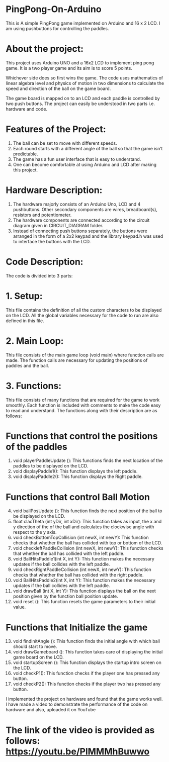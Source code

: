 # PingPong-On-Arduino
This is A simple PingPong game implemented on Arduino and 16 x 2 LCD. I am using pushbuttons for controlling the paddles.
# About the project:
This project uses Arduino UNO and a 16x2 LCD to implement ping pong game. It is a two player game and its aim is to score 5 points. 

Whichever side does so first wins the game. The code uses mathematics of linear algebra level and physics of motion in two dimensions to calculate the speed and direction of the ball on the game board.

The game board is mapped on to an LCD and each paddle is controlled by two push buttons. The project can easily be understood in two parts i.e. hardware and code.

# Features of the Project:

1.	The ball can be set to move with different speeds.
2.	Each round starts with a different angle of the ball so that the game isn’t predictable.
3.	The game has a fun user interface that is easy to understand.
4.	One can become comfortable at using Arduino and LCD after making this project.

# Hardware Description:

1.	The hardware majorly consists of an Arduino Uno, LCD and 4 pushbuttons. Other secondary components are wires, breadboard(s), resistors and potentiometer.
2.	The hardware components are connected according to the circuit diagram given in CIRCUIT_DIAGRAM folder.
3.	Instead of connecting push buttons separately, the buttons were arranged in the form of a 2x2 keypad and the library keypad.h was used to interface the buttons with the LCD.


# Code Description:

  The code is divided into 3 parts:

  # 1. Setup:
  This file contains the definition of all the custom characters to be displayed on the LCD. All the global variables necessary for the code to run are also defined in this file.

  # 2. Main Loop:
  This file consists of the main game loop (void main) where function calls are made. The function calls are necessary for updating the positions of paddles and the ball.

  # 3. Functions:
  This file consists of many functions that are required for the game to work smoothly. Each function is included with comments to make the code easy to read and understand. The functions along with their description are as follows:


  # Functions that control the positions of the paddles

  1.	void playerPaddleUpdate (): This functions finds the next location of the paddles to be displayed on the LCD.
  2.	void displayPaddle1(): This function displays the left paddle.
  3.	void displayPaddle2(): This function displays the Right paddle.

  # Functions that control Ball Motion

  4.	void ballPosUpdate (): This function finds the next position of the ball to be displayed on the LCD.
  5.	float clacTheta (int yDir, int xDir): This function takes as input, the x and y direction of the of the ball and calculates the clockwise angle with respect to the y axis.
  6.	void checkBottomTopCollision (int newX, int newY): This function checks that whether the ball has collided with top or bottom of the LCD.
  7.	void checkleftPaddleCollision (int newX, int newY): This function checks that whether the ball has collided with the left paddle.
  8.	void BallHitsPaddle1(int X, int Y):  This function makes the necessary updates if the ball collides with the left paddle.
  9.	void checkRightPaddleCollision (int newX, int newY): This function checks that whether the ball has collided with the right paddle.
  10.	void BallHitsPaddle2(int X, int Y): This function makes the necessary updates if the ball collides with the left paddle.
  11.	void drawBall (int X, int Y): This function displays the ball on the next position given by the function ball position update. 
  12.	void reset (): This function resets the game parameters to their initial value.

  # Functions that Initialize the game

  13.	void findInitAngle (): This function finds the initial angle with which ball should start to move.
  14.	void drawGameboard ():  This function takes care of displaying the initial game board on the LCD.
  15.	void startupScreen ():  This function displays the startup intro screen on the LCD.
  16.	void checkP1(): This function checks if the player one has pressed any button.
  17.	void checkP2(): This function checks if the player two has pressed any button.

I implemented the project on hardware and found that the game works well. I have made a video to demonstrate the performance of the code on hardware and also, uploaded it on YouTube
# The link of the video is provided as follows: https://youtu.be/PlMMMhBuwwo


